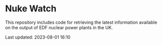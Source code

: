 # Nuke Watch

This repository includes code for retrieving the latest information available on the output of EDF nuclear power plants in the UK.

Last updated: 2023-08-01 16:10
